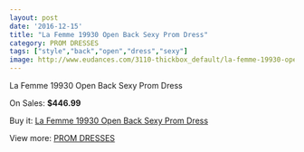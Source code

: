 ```yaml
---
layout: post
date: '2016-12-15'
title: "La Femme 19930 Open Back Sexy Prom Dress"
category: PROM DRESSES
tags: ["style","back","open","dress","sexy"]
image: http://www.eudances.com/3110-thickbox_default/la-femme-19930-open-back-sexy-prom-dress.jpg
---
```

La Femme 19930 Open Back Sexy Prom Dress

On Sales: **$446.99**
<a href="https://www.eudances.com/en/prom-dresses/1071-la-femme-19930-open-back-sexy-prom-dress.html"><amp-img layout="responsive" width="600" height="600" src="//www.eudances.com/3110-thickbox_default/la-femme-19930-open-back-sexy-prom-dress.jpg" alt="La Femme 19930 Open Back Sexy Prom Dress 0" /></a>
<a href="https://www.eudances.com/en/prom-dresses/1071-la-femme-19930-open-back-sexy-prom-dress.html"><amp-img layout="responsive" width="600" height="600" src="//www.eudances.com/3111-thickbox_default/la-femme-19930-open-back-sexy-prom-dress.jpg" alt="La Femme 19930 Open Back Sexy Prom Dress 1" /></a>

Buy it: [La Femme 19930 Open Back Sexy Prom Dress](https://www.eudances.com/en/prom-dresses/1071-la-femme-19930-open-back-sexy-prom-dress.html "La Femme 19930 Open Back Sexy Prom Dress")

View more: [PROM DRESSES](https://www.eudances.com/en/13-prom-dresses "PROM DRESSES")